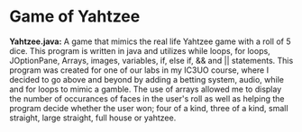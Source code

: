 # Game of Yahtzee
**Yahtzee.java:**  A game that mimics the real life Yahtzee game with a roll of 5 dice. This program is written in java and utilizes while loops, for loops, JOptionPane, Arrays, 
                   images, variables, if, else if, && and || statements. This program was created for one of our labs in my IC3UO course, where I decided to go above and beyond 
                   by adding a betting system, audio, while and for loops to mimic a gamble. The use of arrays allowed me to display the number of occurances of faces in the user's roll as                        well as helping the program decide whether the user won; four of a kind, three of a kind, small straight, large straight, full house or yahtzee. 

